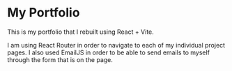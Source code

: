 # My Portfolio

This is my portfolio that I rebuilt using React + Vite.

I am using React Router in order to navigate to each of my individual project pages. I also used EmailJS in order to be able to send emails to myself through the form that is on the page.
